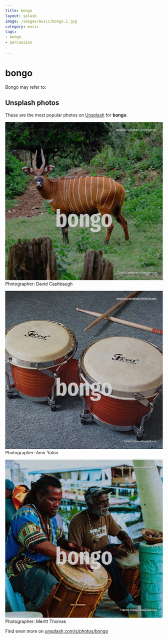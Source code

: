 ```yaml
---
title: bongo
layout: splash
image: /images/music/bongo.1.jpg
category: music
tags:
- bongo
- percussion

---
```

# bongo

Bongo may refer to:    

 
## Unsplash photos
These are the most popular photos on [Unsplash](https://unsplash.com) for **bongo**.
 
![bongo](/images/music/bongo.1.jpg)
Photographer:  David Cashbaugh
 
![bongo](/images/music/bongo.2.jpg)
Photographer:  Amir Yalon
 
![bongo](/images/music/bongo.3.jpg)
Photographer:  Meritt Thomas
 
Find even more on [unsplash.com/s/photos/bongo](https://unsplash.com/s/photos/bongo)
 
